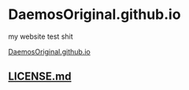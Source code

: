 # DaemosOriginal.github.io

my website test shit

[DaemosOriginal.github.io](https://daemosoriginal.github.io/)

## [LICENSE.md](https://github.com/DaemosOriginal/DaemosOriginal.github.io/blob/main/LICENSE.md)
